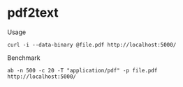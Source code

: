 # pdf2text

Usage

```
curl -i --data-binary @file.pdf http://localhost:5000/
```

Benchmark

```
ab -n 500 -c 20 -T "application/pdf" -p file.pdf http://localhost:5000/
```
